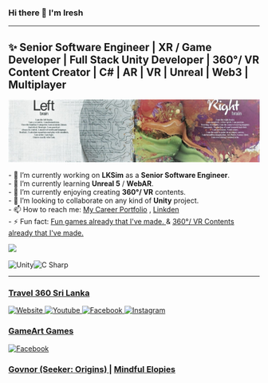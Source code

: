 ### Hi there 👋 I'm Iresh
---
<!DOCTYPE html>
<html>
<body>  
<!--<h1>Full Stack Game Developer</h1>-->
<h2>✨ Senior Software Engineer | XR / Game Developer | Full Stack Unity Developer | 360°/ VR Content Creator | C# | AR | VR | Unreal | Web3 | Multiplayer</h2>
<!--<h3><a href="https://gameartgames.webs.com/" target="_blank">GameArt Games</a> | 
  <a href="http://travel360srilanka.com/" target="_blank">Travel 360 Sri Lanka</a> | 
  <a href="https://twitter.com/SeekerSeries1" target="_blank">Govnor (Seeker: Origins)</a> |
  <a href="https://twitter.com/mindfulelopies" target="_blank">Mindful Elopies</a> 
  </h3>-->
  <img src="/Banner.jpg" alt="banner"/>
<p>- 
  🔭 I’m currently working on <b>LKSim</b> as a <b>Senior Software Engineer</b>.<br>
- 🌱 I’m currently learning <b>Unreal 5</b> / <b>WebAR</b>.<br>
- 👯 I’m currently enjoying creating <b>360°/ VR</b> contents.<br>
- 🤔 I’m looking to collaborate on any kind of <b>Unity</b> project.<br>
- 📫 How to reach me: 
  <a href="https://ireshsampath.portfoliobox.io/" target="_blank">My Career Portfolio</a> , 
  <a href="https://www.linkedin.com/in/ireshsampath/" target="_blank">Linkden</a><br>
- ⚡ Fun fact: 
  <a href="https://gameartgames.webs.com/" target="_blank">Fun games already that I've made. </a> & <a href="http://travel360srilanka.com/" target="_blank"> 360°/ VR Contents already that I've made.</a><br>
</p>

<img src="https://github-readme-stats.vercel.app/api/top-langs/?username=IreshSampath"/>
<p><img alt="Unity" src="https://img.shields.io/badge/Unity-000000?logo=unity&logoColor=white&style=for-the-badge"/><img alt="C Sharp" src="https://img.shields.io/badge/C%23-239120?logo=c-sharp&logoColor=white&style=for-the-badge"/></p>

---

<h3><a href="http://travel360srilanka.com/" target="_blank">Travel 360 Sri Lanka</a></h3>

<a href="http://travel360srilanka.com/">
  <img alt="Website" src="https://img.shields.io/badge/Website-2ECCAA?logo=weblate&logoColor=white&style=for-the-badge"/> </a>
  
  <a href="https://www.youtube.com/channel/UC1FtZsV1aRRJKwFYLCTKlDg?sub_confirmation=1">
  <img alt="Youtube" src="https://img.shields.io/badge/Youtube-FF0000?logo=youtube&logoColor=white&style=for-the-badge"/> </a>
  
  <a href="https://www.facebook.com/Travel360SriLanka">
  <img alt="Facebook" src="https://img.shields.io/badge/facebook-0866FF?logo=facebook&logoColor=white&style=for-the-badge"/> </a>
  
  <a href="https://www.instagram.com/travel360srilanka/">
  <img alt="Instagram" src="https://img.shields.io/badge/Instagram-E4405F?logo=instagram&logoColor=white&style=for-the-badge"/> </a>
  
<h3> <a href="https://gameartgames.webs.com/" target="_blank">GameArt Games </a> </h3>

<a href="https://www.facebook.com/GameArtGame">
    <img alt="Facebook" src="https://img.shields.io/badge/facebook-0866FF?logo=facebook&logoColor=white&style=for-the-badge"/> </a>
  
<h3> <a href="https://twitter.com/SeekerSeries1" target="_blank">Govnor (Seeker: Origins) </a> | <a href="https://twitter.com/mindfulelopies" target="_blank">Mindful Elopies </a> </h3>
</body>
</html>



<!--
**IreshSampath/IreshSampath** is a ✨ _special_ ✨ repository because its `README.md` (this file) appears on your GitHub profile.
<h2>Senior Software Engineer | XR / Game Developer | Full Stack Unity Developer | 360°/ VR Content Creator | C# | AR | VR | Unreal | Web3 | Metaverse | NFT | Multiplayer</h2>
Here are some ideas to get you started:

- 🔭 I’m currently working on ...
- 🌱 I’m currently learning ...
- 👯 I’m looking to collaborate on ...
- 🤔 I’m looking for help with ...
- 💬 Ask me about ...
- 📫 How to reach me: ...
- 😄 Pronouns: ...
- ⚡ Fun fact: ...
-->
